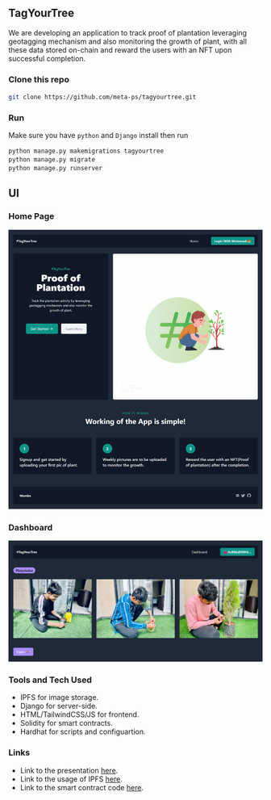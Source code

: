 ## TagYourTree

We are developing an application to track proof of plantation leveraging geotagging mechanism and also monitoring the growth of plant, with all these data stored on-chain and reward the users with an NFT upon successful completion.

### Clone this repo

```bash
git clone https://github.com/meta-ps/tagyourtree.git
```

### Run

Make sure you have `python` and `Django` install then run

```python
python manage.py makemigrations tagyourtree
python manage.py migrate
python manage.py runserver
```

## UI

### Home Page

![home](assets/home.png)


### Dashboard

![dashboard](assets/dashboard.png)


### Tools and Tech Used

- IPFS for image storage.
- Django for server-side.
- HTML/TailwindCSS/JS for frontend.
- Solidity for smart contracts.
- Hardhat for scripts and configuartion.


### Links

- Link to the presentation [here](https://www.canva.com/design/DAFGgsGPkY4/HM1Wu9QwMn78XoG5QfhZWg/watch?utm_content=DAFGgsGPkY4&utm_campaign=designshare&utm_medium=link&utm_source=publishsharelink).
- Link to the usage of IPFS [here](https://github.com/meta-ps/tagyourtree/blob/master/utility/nftstorage.py).
- Link to the smart contract code [here](https://github.com/meta-ps/tagyourtree/blob/master/NFT.sol).

